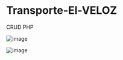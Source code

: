 # Transporte-El-VELOZ
CRUD PHP


![image](https://github.com/LuisRon27/Transporte-El-VELOZ/assets/116908552/6b7d69f3-a954-4404-a230-c9e0c776f885)

![image](https://github.com/LuisRon27/Transporte-El-VELOZ/assets/116908552/95fd3b4b-cadc-4cb4-a108-7f1f6fefbc90)


